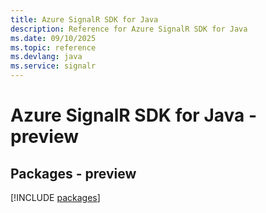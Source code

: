 ```yaml
---
title: Azure SignalR SDK for Java
description: Reference for Azure SignalR SDK for Java
ms.date: 09/10/2025
ms.topic: reference
ms.devlang: java
ms.service: signalr
---
```

# Azure SignalR SDK for Java - preview
## Packages - preview
[!INCLUDE [packages](signalr-index.md)]